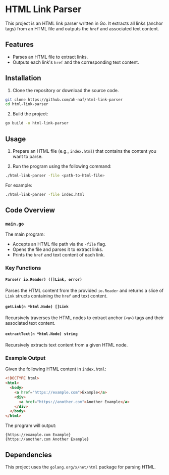 # HTML Link Parser

This project is an HTML link parser written in Go. It extracts all links (anchor tags) from an HTML file and outputs the `href` and associated text content.

## Features

- Parses an HTML file to extract links.
- Outputs each link's `href` and the corresponding text content.

## Installation

1. Clone the repository or download the source code.

```bash
git clone https://github.com/ah-naf/html-link-parser
cd html-link-parser
```

2. Build the project:

```bash
go build -o html-link-parser
```

## Usage

1. Prepare an HTML file (e.g., `index.html`) that contains the content you want to parse.

2. Run the program using the following command:

```bash
./html-link-parser -file <path-to-html-file>
```

For example:

```bash
./html-link-parser -file index.html
```

## Code Overview

### `main.go`

The main program:

- Accepts an HTML file path via the `-file` flag.
- Opens the file and parses it to extract links.
- Prints the `href` and text content of each link.

### Key Functions

#### `Parse(r io.Reader) ([]Link, error)`

Parses the HTML content from the provided `io.Reader` and returns a slice of `Link` structs containing the `href` and text content.

#### `getLink(n *html.Node) []Link`

Recursively traverses the HTML nodes to extract anchor (`<a>`) tags and their associated text content.

#### `extractText(n *html.Node) string`

Recursively extracts text content from a given HTML node.

### Example Output

Given the following HTML content in `index.html`:

```html
<!DOCTYPE html>
<html>
  <body>
    <a href="https://example.com">Example</a>
    <div>
      <a href="https://another.com">Another Example</a>
    </div>
  </body>
</html>
```

The program will output:

```plaintext
{https://example.com Example}
{https://another.com Another Example}
```

## Dependencies

This project uses the `golang.org/x/net/html` package for parsing HTML.

